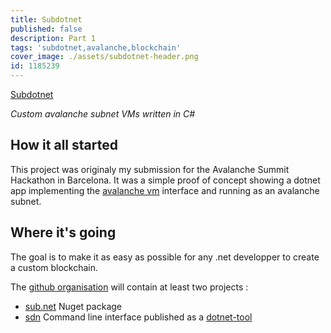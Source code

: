 ```yaml
---
title: Subdotnet
published: false
description: Part 1
tags: 'subdotnet,avalanche,blockchain'
cover_image: ./assets/subdotnet-header.png
id: 1185239
---
```



[Subdotnet](https://github.com/boulix3/subdotnet) 

_Custom avalanche subnet VMs written in C#_

## How it all started

This project was originaly my submission for the Avalanche Summit Hackathon in Barcelona.
It was a simple proof of concept showing a dotnet app implementing the [avalanche vm](https://github.com/ava-labs/avalanchego/blob/master/proto/vm/vm.proto) interface and running as an avalanche subnet.


## Where it's going

The goal is to make it as easy as possible for any .net developper to create a custom blockchain.

The [github organisation](https://github.com/subdotnet) will contain at least two projects : 
- [sub.net](https://github.com/subdotnet/sub.net) Nuget package 
- [sdn](https://github.com/subdotnet/subdotnet-cli) Command line interface published as a [dotnet-tool](https://www.nuget.org/packages/sdn/)